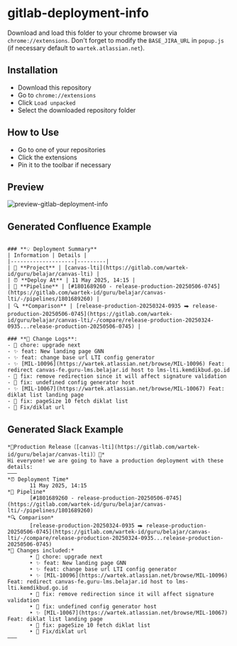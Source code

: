 # gitlab-deployment-info

Download and load this folder to your chrome browser via `chrome://extensions`. Don't forget to modify the `BASE_JIRA_URL` in `popup.js` (if necessary default to `wartek.atlassian.net`).

## Installation

- Download this repository
- Go to `chrome://extensions`
- Click `Load unpacked`
- Select the downloaded repository folder

## How to Use

- Go to one of your repositories
- Click the extensions
- Pin it to the toolbar if necessary

## Preview

![preview-gitlab-deployment-info](https://github.com/user-attachments/assets/30a92a68-ba39-4e9e-acab-e611b67358e3)

## Generated Confluence Example

```

### **💡 Deployment Summary**
| Information | Details |
|--------------------|---------|
| 🏡 **Project** | [canvas-lti](https://gitlab.com/wartek-id/guru/belajar/canvas-lti) |
| ⏰ **Deploy At** | 11 May 2025, 14:15 |
| 🔗 **Pipeline** | [#1801689260 - release-production-20250506-0745](https://gitlab.com/wartek-id/guru/belajar/canvas-lti/-/pipelines/1801689260) |
| 🔍 **Comparison** | [release-production-20250324-0935 ⮕ release-production-20250506-0745](https://gitlab.com/wartek-id/guru/belajar/canvas-lti/-/compare/release-production-20250324-0935...release-production-20250506-0745) |

### **📝 Change Logs**:
- 🔧 chore: upgrade next
- ✨ feat: New landing page GNN
- ✨ feat: change base url LTI config generator
- ✨ [MIL-10096](https://wartek.atlassian.net/browse/MIL-10096) Feat: redirect canvas-fe.guru-lms.belajar.id host to lms-lti.kemdikbud.go.id
- 🐞 fix: remove redirection since it will affect signature validation
- 🐞 fix: undefined config generator host
- ✨ [MIL-10067](https://wartek.atlassian.net/browse/MIL-10067) Feat: diklat list landing page
- 🐞 fix: pageSize 10 fetch diklat list
- 🐞 Fix/diklat url
```

## Generated Slack Example

```
*🚀Production Release〘[canvas-lti](https://gitlab.com/wartek-id/guru/belajar/canvas-lti)〙🚀*
Hi everyone! we are going to have a production deployment with these details:
―――
*⏰ Deployment Time*
       11 May 2025, 14:15
*🔗 Pipeline*
       [#1801689260 - release-production-20250506-0745](https://gitlab.com/wartek-id/guru/belajar/canvas-lti/-/pipelines/1801689260)
*🔍 Comparison*
       [release-production-20250324-0935 ⮕ release-production-20250506-0745](https://gitlab.com/wartek-id/guru/belajar/canvas-lti/-/compare/release-production-20250324-0935...release-production-20250506-0745)
*📝 Changes included:*
       ‣ 🔧 chore: upgrade next
       ‣ ✨ feat: New landing page GNN
       ‣ ✨ feat: change base url LTI config generator
       ‣ ✨ [MIL-10096](https://wartek.atlassian.net/browse/MIL-10096) Feat: redirect canvas-fe.guru-lms.belajar.id host to lms-lti.kemdikbud.go.id
       ‣ 🐞 fix: remove redirection since it will affect signature validation
       ‣ 🐞 fix: undefined config generator host
       ‣ ✨ [MIL-10067](https://wartek.atlassian.net/browse/MIL-10067) Feat: diklat list landing page
       ‣ 🐞 fix: pageSize 10 fetch diklat list
       ‣ 🐞 Fix/diklat url
―――
```
